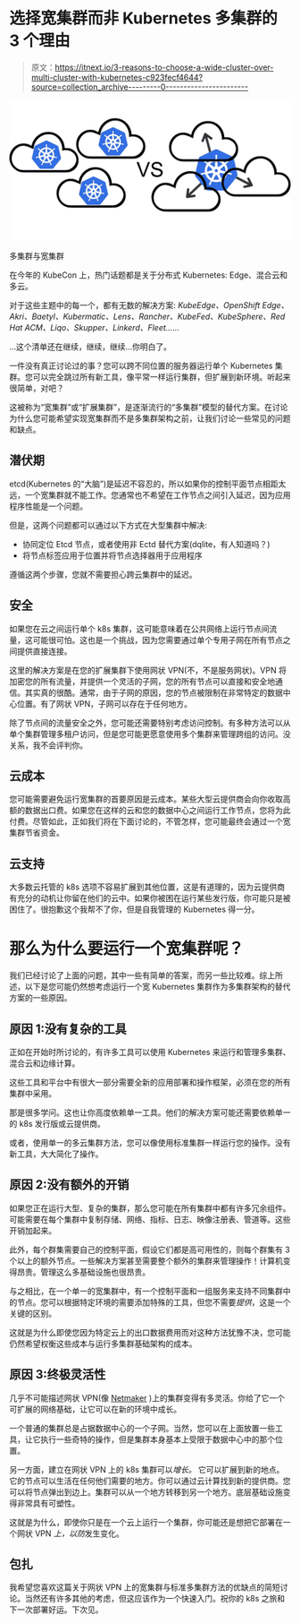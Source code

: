 # 选择宽集群而非 Kubernetes 多集群的 3 个理由

> 原文：<https://itnext.io/3-reasons-to-choose-a-wide-cluster-over-multi-cluster-with-kubernetes-c923fecf4644?source=collection_archive---------0----------------------->

![](img/21d98bc38f92ff8a544c2b7b223303eb.png)

多集群与宽集群

在今年的 KubeCon 上，热门话题都是关于分布式 Kubernetes: Edge、混合云和多云。

对于这些主题中的每一个，都有无数的解决方案: *KubeEdge、OpenShift Edge、Akri、Baetyl、Kubermatic、Lens、Rancher、KubeFed、KubeSphere、Red Hat ACM、Liqo、Skupper、Linkerd、Fleet……*

…这个清单还在继续，继续，继续…你明白了。

一件没有真正讨论过的事？您可以跨不同位置的服务器运行单个 Kubernetes 集群。您可以完全跳过所有新工具，像平常一样运行集群，但扩展到新环境。听起来很简单，对吧？

这被称为“宽集群”或“扩展集群”，是逐渐流行的“多集群”模型的替代方案。在讨论为什么您可能希望实现宽集群而不是多集群架构之前，让我们讨论一些常见的问题和缺点。

## **潜伏期**

etcd(Kubernetes 的“大脑”)是延迟不容忍的，所以如果你的控制平面节点相距太远，一个宽集群就不能工作。您通常也不希望在工作节点之间引入延迟，因为应用程序性能是一个问题。

但是，这两个问题都可以通过以下方式在大型集群中解决:

*   协同定位 Etcd 节点，或者使用非 Ectd 替代方案(dqlite，有人知道吗？)
*   将节点标签应用于位置并将节点选择器用于应用程序

遵循这两个步骤，您就不需要担心跨云集群中的延迟。

## **安全**

如果您在云之间运行单个 k8s 集群，这可能意味着在公共网络上运行节点间流量，这可能很可怕。这也是一个挑战，因为您需要通过单个专用子网在所有节点之间提供直接连接。

这里的解决方案是在您的扩展集群下使用网状 VPN(不，不是服务网状)。VPN 将加密您的所有流量，并提供一个灵活的子网，您的所有节点可以直接和安全地通信。其实真的很酷。通常，由于子网的原因，您的节点被限制在非常特定的数据中心位置。有了网状 VPN，子网可以存在于任何地方。

除了节点间的流量安全之外，您可能还需要特别考虑访问控制。有多种方法可以从单个集群管理多租户访问，但是您可能更愿意使用多个集群来管理跨组的访问。没关系，我不会评判你。

## **云成本**

您可能需要避免运行宽集群的首要原因是云成本。某些大型云提供商会向你收取高额的数据出口费。如果您在这样的云和您的数据中心之间运行工作节点，您将为此付费。尽管如此，正如我们将在下面讨论的，不管怎样，您可能最终会通过一个宽集群节省资金。

## **云支持**

大多数云托管的 k8s 选项不容易扩展到其他位置，这是有道理的，因为云提供商有充分的动机让你留在他们的云中。如果你被困在运行某些发行版，你可能只是被困住了。很抱歉这个我帮不了你，但是自我管理的 Kubernetes 得一分。

# 那么为什么要运行一个宽集群呢？

我们已经讨论了上面的问题，其中一些有简单的答案，而另一些比较难。综上所述，以下是您可能仍然想考虑运行一个宽 Kubernetes 集群作为多集群架构的替代方案的一些原因。

## 原因 1:没有复杂的工具

正如在开始时所讨论的，有许多工具可以使用 Kubernetes 来运行和管理多集群、混合云和边缘计算。

这些工具和平台中有很大一部分需要全新的应用部署和操作框架，必须在您的所有集群中采用。

那是很多学问。这也让你高度依赖单一工具。他们的解决方案可能还需要依赖单一的 k8s 发行版或云提供商。

或者，使用单一的多云集群方法，您可以像使用标准集群一样运行您的操作。没有新工具，大大简化了操作。

## 原因 2:没有额外的开销

如果您正在运行大型、复杂的集群，那么您可能在所有集群中都有许多冗余组件。可能需要在每个集群中复制存储、网络、指标、日志、映像注册表、管道等。这些开销加起来。

此外，每个群集需要自己的控制平面，假设它们都是高可用性的，则每个群集有 3 个以上的额外节点。一些解决方案甚至需要整个额外的集群来管理操作！计算机变得昂贵。管理这么多基础设施也很昂贵。

与之相比，在一个单一的宽集群中，有一个控制平面和一组服务来支持不同集群中的节点。您可以根据特定环境的需要添加特殊的工具，但您不需要*提供*，这是一个关键的区别。

这就是为什么即使您因为特定云上的出口数据费用而对这种方法犹豫不决，您可能仍然希望权衡这些成本与运行多集群基础架构的成本。

## 原因 3:终极灵活性

几乎不可能描述网状 VPN(像 [Netmaker](https://github.com/gravitl/netmaker) )上的集群变得有多灵活。你给了它一个可扩展的网络基础，让它可以在新的环境中成长。

一个普通的集群总是占据数据中心的一个子网。当然，您可以在上面放置一些工具，让它执行一些奇特的操作，但是集群本身基本上受限于数据中心中的那个位置。

另一方面，建立在网状 VPN 上的 k8s 集群可以*增长。* 它可以扩展到新的地点。它的节点可以生活在任何他们需要的地方。你可以通过云计算找到新的提供商。您可以将节点弹出到边上。集群可以从一个地方转移到另一个地方。底层基础设施变得非常具有可塑性。

这就是为什么，即使你只是在一个云上运行一个集群，你可能还是想把它部署在一个网状 VPN *上，以防*发生变化。

## 包扎

我希望您喜欢这篇关于网状 VPN 上的宽集群与标准多集群方法的优缺点的简短讨论。当然还有许多其他的考虑，但这应该作为一个快速入门。祝你的 k8s 之旅和下一次部署好运。下次见。